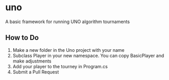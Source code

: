# uno
A basic framework for running UNO algorithm tournaments

## How to Do
1. Make a new folder in the Uno project with your name
2. Subclass Player in your new namespace. You can copy BasicPlayer and make adjustments
3. Add your player to the tourney in Program.cs
4. Submit a Pull Request
